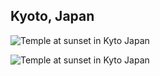 ## Kyoto, Japan

![Temple at sunset in Kyto Japan](https://img.etimg.com/thumb/msid-93504219,width-650,height-488,imgsize-145174,resizemode-75/japan.jpg)

![Temple at sunset in Kyto Japan](img/japan.jpg)

